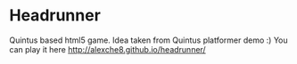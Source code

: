 Headrunner
==========
Quintus based html5 game. Idea taken from Quintus platformer demo :)
You can play it here http://alexche8.github.io/headrunner/
